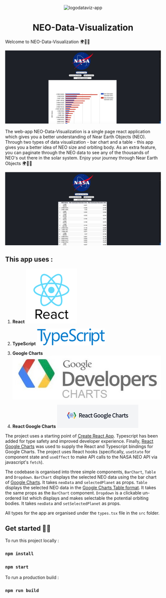 <p align="center">
    <img alt="logodataviz-app" src=".//public/rocket-icon.png" width="60" />
</p>
<h1 align="center">
  NEO-Data-Visualization
</h1>

Welcome to NEO-Data-Visualization 🌍🌌😎

<img alt="screesnhot" src="./src/Images/barchart.jpg" />

The web-app NEO-Data-Visualization is a single page react application which gives you a better understanding of Near Earth Objects (NEO). Through two types of data visualization - bar chart and a table - this app gives you a better idea of NEO size and orbiting body. As an extra feature, you can paginate through the NEO data to see any of the thousands of NEO's out there in the solar system.
Enjoy your journey through Near Earth Objects 🌍🌌🔭

<img alt="screesnhot" src="./src/Images/Table.jpg" />

## This app uses :

1.  **React** <img alt="logo React" src="./src/Images/react-logo.png" />

2.  **TypeScript** <img alt="logo Type Script" src="./src/Images/TypeScript_Logo.png" />

3.  **Google Charts** <img alt="logo Google Charts" src="./src/Images/google-charts-logo-min.jpeg" />

4.  **React Google Charts** <img alt="logo React Google Charts" src="./src/Images/react-google-chart-logo.jpg" />

The project uses a starting point of [Create React App](https://create-react-app.dev/). Typescript has been added for type safety and improved developer experience. Finally, [React Google Charts](https://react-google-charts.com/) was used to supply the React and Typescript bindings for Google Charts. The project uses React hooks (specifically, `useState` for component state and `useEffect` to make API calls to the NASA NEO API via javascript's `fetch`).

The codebase is organised into three simple components, `BarChart`, `Table` and `Dropdown`.
`BarChart` displays the selected NEO data using the bar chart of [Google Charts](https://developers.google.com/chart/interactive/docs/gallery/barchart). It takes `neoData` and `selectedPlanet` as props.
`Table` displays the selected NEO data in the [Google Charts Table format](https://developers.google.com/chart/interactive/docs/gallery/table). It takes the same props as the `BarChart` component.
`Dropdown` is a clickable un-ordered list which displays and makes selectable the potential orbiting bodies. It takes `neoData` and `setSelectedPlanet` as props.

All types for the app are organised under the `types.tsx` file in the `src` folder.

## Get started 🚀🚀

To run this project locally :

### `npm install`

### `npm start`

To run a production build :

### `npm run build`
